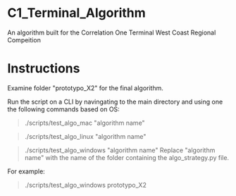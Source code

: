 # C1_Terminal_Algorithm
An algorithm built for the Correlation One Terminal West Coast Regional Compeition

# Instructions
Examine folder "prototypo_X2" for the final algorithm.

Run the script on a CLI by navingating to the main directory and using one the following commands based on OS:
> ./scripts/test_algo_mac "algorithm name"

> ./scripts/test_algo_linux "algorithm name"

> ./scripts/test_algo_windows "algorithm name"
Replace "algorithm name" with the name of the folder containing the algo_strategy.py file.

For example:
> ./scripts/test_algo_windows prototypo_X2
